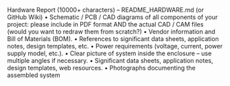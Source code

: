Hardware Report (10000+ characters) – README_HARDWARE.md (or GitHub Wiki)
• Schematic / PCB / CAD diagrams of all components of your project: please include in PDF format
AND the actual CAD / CAM files (would you want to redraw them from scratch?)
• Vendor information and Bill of Materials (BOM).
• References to significant data sheets, application notes, design templates, etc.
• Power requirements (voltage, current, power supply model, etc.).
• Clear picture of system inside the enclosure – use multiple angles if necessary.
• Significant data sheets, application notes, design templates, web resources.
• Photographs documenting the assembled system 
